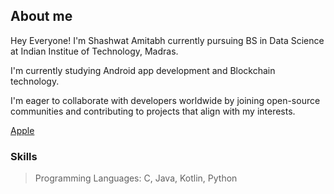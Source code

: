 ## About me 
Hey Everyone! I'm Shashwat Amitabh currently pursuing BS in Data Science at Indian Institue of Technology, Madras.

I'm currently studying Android app development and Blockchain technology. 

I'm eager to collaborate with developers worldwide by joining open-source communities and contributing to projects that align with my interests.

[Apple](www.Apple.com)

### Skills

> Programming Languages: C, Java, Kotlin, Python


<!--
**123-Shashwat/123-Shashwat** is a ✨ _special_ ✨ repository because its `README.md` (this file) appears on your GitHub profile.


-->
